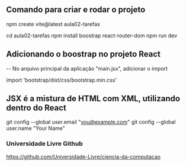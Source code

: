 ## Comando para criar e rodar o projeto
npm create vite@latest aula02-tarefas

cd aula02-tarefas
npm install boostrap react-router-dom
npm run dev

## Adicionando o boostrap no projeto React
-- No arquivo principal da aplicação "main.jsx", adicionar o import

import 'bootstrap/dist/css/bootstrap.min.css'


## JSX é a mistura de HTML com XML, utilizando dentro do React


  git config --global user.email "you@example.com"
  git config --global user.name "Your Name"

  

  ### Universidade Livre Github
  https://github.com/Universidade-Livre/ciencia-da-computacao